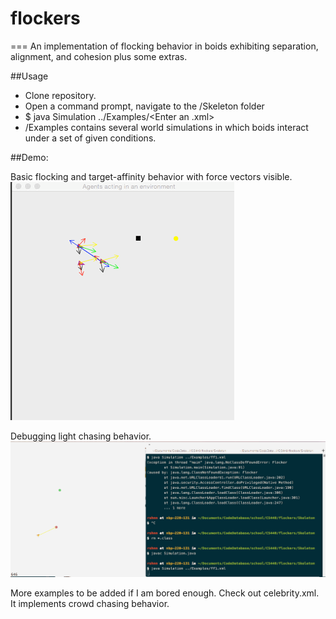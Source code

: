# flockers
===
An implementation of flocking behavior in boids exhibiting separation, alignment, and cohesion plus some extras.

##Usage
- Clone repository.
- Open a command prompt, navigate to the /Skeleton folder
- $ java Simulation ../Examples/<Enter an .xml>
- /Examples contains several world simulations in which boids interact under a set of given conditions. 

##Demo:

Basic flocking and target-affinity behavior with force vectors visible. 
![](https://github.com/rshnn/flockers/blob/master/droids.gif?raw=true "boidsout")

Debugging light chasing behavior.
![](https://github.com/rshnn/flockers/blob/master/who_let_the_boids_out.gif?raw=true "nottheboids")

More examples to be added if I am bored enough.
Check out celebrity.xml.  It implements crowd chasing behavior.
